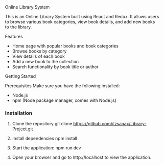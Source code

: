 Online Library System

This is an Online Library System built using React and Redux. It allows users to browse various book categories, view book details, and add new books to the library.

 Features
- Home page with popular books and book categories
- Browse books by category
- View details of each book
- Add a new book to the collection
- Search functionality by book title or author

Getting Started

Prerequisites
Make sure you have the following installed:
- Node.js
- npm (Node package manager, comes with Node.js)

### Installation

1. Clone the repository
    git clone https://github.com/itzsanax/Library-Project.git

 2. Install dependencies
     npm install

3. Start the application:
   npm run dev

4. Open your browser and go to http://localhost to view the application.
